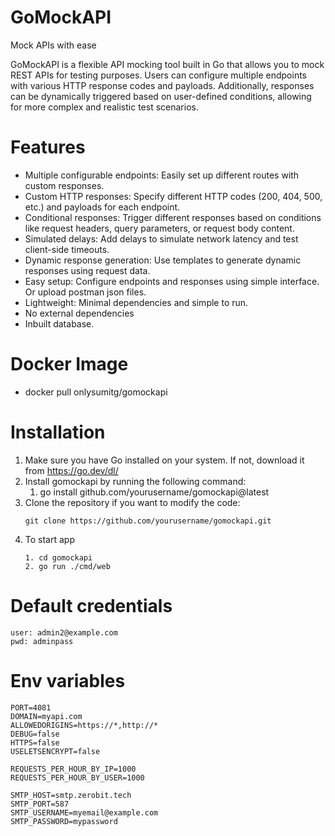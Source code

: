 # GoMockAPI
Mock APIs with ease 

GoMockAPI is a flexible API mocking tool built in Go that allows you to mock REST APIs for testing purposes. Users can configure multiple endpoints with various HTTP response codes and payloads. Additionally, responses can be dynamically triggered based on user-defined conditions, allowing for more complex and realistic test scenarios.


# Features
- Multiple configurable endpoints: Easily set up different routes with custom responses.
- Custom HTTP responses: Specify different HTTP codes (200, 404, 500, etc.) and payloads for each endpoint.
- Conditional responses: Trigger different responses based on conditions like request headers, query parameters, or request body content.
- Simulated delays: Add delays to simulate network latency and test client-side timeouts.
- Dynamic response generation: Use templates to generate dynamic responses using request data.
- Easy setup: Configure endpoints and responses using simple interface. Or upload postman json files.
- Lightweight: Minimal dependencies and simple to run.
- No external dependencies
- Inbuilt database.
 
# Docker Image

- docker pull onlysumitg/gomockapi


# Installation
1. Make sure you have Go installed on your system. If not, download it from https://go.dev/dl/
2. Install gomockapi by running the following command:
    1. go install github.com/yourusername/gomockapi@latest
3. Clone the repository if you want to modify the code:
    ```    
    git clone https://github.com/yourusername/gomockapi.git
    ```
4. To start app
    ```
    1. cd gomockapi
    2. go run ./cmd/web
    ```


# Default credentials
```
user: admin2@example.com
pwd: adminpass
```

# Env variables
```
PORT=4081
DOMAIN=myapi.com
ALLOWEDORIGINS=https://*,http://*
DEBUG=false
HTTPS=false
USELETSENCRYPT=false

REQUESTS_PER_HOUR_BY_IP=1000
REQUESTS_PER_HOUR_BY_USER=1000

SMTP_HOST=smtp.zerobit.tech
SMTP_PORT=587
SMTP_USERNAME=myemail@example.com
SMTP_PASSWORD=mypassword
```




 


